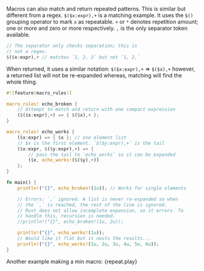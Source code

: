 Macros can also match and return repeated patterns. This is similar but
different from a regex. `$($x:expr),+` is a matching example. It uses the
`$()` grouping operator to mark `x` as repeatable. `+` or `*` denotes
repetition amount; one or more and zero or more respectively. `,`
is the only separator token available.

```rust
// The separator only checks separation; this is
// not a regex.
$($x:expr),+ // matches `1, 2, 3` but not `1, 2,`
```

When returned, it uses a similar notation: `$($x:expr),+` => `$($x),+`
however, a returned list will not be re-expanded whereas, matching
will find the whole thing.

```rust
#![feature(macro_rules)]

macro_rules! echo_broken {
    // Attempt to match and return with one compact expression
    ($($x:expr),+) => { $($x),+ };
}

macro_rules! echo_works {
    ($x:expr) => { $x }; // one element list
    // $x is the first element. `$($y:expr),+` is the tail
    ($x:expr, $($y:expr),+) => {
        // pass the tail to `echo_works` so it can be expanded
        ($x, echo_works!($($y),+))
    };
}

fn main() {
    println!("{}", echo_broken!(1u)); // Works for single elements

    // Errors: `,` ignored. A list is never re-expanded so when
    // the `,` is reached, the rest of the line is ignored.
    // Rust does not allow incomplete expansion, so it errors. To
    // handle this, recursion is needed.
    //println!("{}", echo_broken!(1u, 2u));

    println!("{}", echo_works!(1u));
    // Would like it flat but it nests the results...
    println!("{}", echo_works!(1u, 2u, 3u, 4u, 5u, 6u));
}
```

Another example making a min macro:
{repeat.play}

